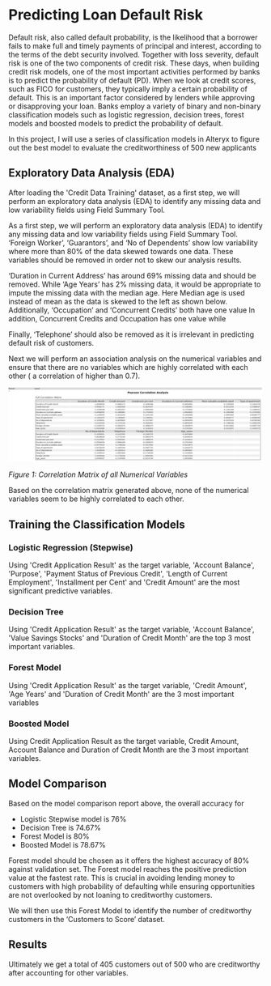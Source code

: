 # Predicting Loan Default Risk
Default risk, also called default probability, is the likelihood that a borrower fails to make full and timely payments of principal and interest, according to the terms of the debt security involved. Together with loss severity, default risk is one of the two components of credit risk. These days, when building credit risk models, one of the most important activities performed by banks is to predict the probability of default (PD). When we look at credit scores, such as FICO for customers, they typically imply a certain probability of default. This is an important factor considered by lenders while approving or disapproving your loan. Banks employ a variety of binary and non-binary classification models such as logistic regression, decision trees, forest models and boosted models to predict the probability of default. 

In this project, I will use a series of classification models in Alteryx to figure out the best model to evaluate the creditworthiness of 500 new applicants

## Exploratory Data Analysis (EDA)
After loading the 'Credit Data Training' dataset, as a first step, we will perform an exploratory data analysis (EDA) to identify any missing data and low variability fields using Field Summary Tool. 

As a first step, we will perform an exploratory data analysis (EDA) to identify any missing data and low variability fields using Field Summary Tool. 
‘Foreign Worker’, ‘Guarantors’, and ‘No of Dependents’ show low variability where more than 80% of the data skewed towards one data. These variables should be removed in order not to skew our analysis results.

‘Duration in Current Address’ has around 69% missing data and should be removed. While ‘Age Years’ has 2% missing data, it would be appropriate to impute the missing data with the median age. Here Median age is used instead of mean as the data is skewed to the left as shown below. Additionally, ‘Occupation’ and ‘Concurrent Credits’ both have one value
In addition, Concurrent Credits and Occupation has one value while 

Finally, ‘Telephone’ should also be removed as it is irrelevant in predicting default risk of customers.

Next we will perform an association analysis on the numerical variables and ensure that there are no variables which are highly correlated with each other ( a correlation of higher than 0.7).

![Correlation Matrix](https://raw.githubusercontent.com/Aryamik/Predicting-Loan-Default-Risk/master/Images/Confusion%20Matrix.PNG)

*Figure 1: Correlation Matrix of all Numerical Variables*

Based on the correlation matrix generated above, none of the numerical variables seem to be highly correlated to each other. 

## Training the Classification Models
### Logistic Regression (Stepwise)



Using 'Credit Application Result' as the target variable, 'Account Balance', 'Purpose', 'Payment Status of Previous Credit', 'Length of Current Employment', 'Installment per Cent' and 'Credit Amount' are the most significant predictive variables.

### Decision Tree



Using 'Credit Application Result' as the target variable, 'Account Balance', 'Value Savings Stocks' and 'Duration of Credit Month' are the top 3 most important variables.

### Forest Model


Using 'Credit Application Result' as the target variable, 'Credit Amount', 'Age Years' and 'Duration of Credit Month' are the 3 most important variables

### Boosted Model


Using Credit Application Result as the target variable, Credit Amount, Account Balance and Duration of Credit Month are the 3 most important variables.

## Model Comparison


Based on the model comparison report above, the overall accuracy for
* Logistic Stepwise model is 76%
* Decision Tree is 74.67%
* Forest Model is 80%
* Boosted Model is 78.67% 

Forest model should be chosen as it offers the highest accuracy of 80% against validation set.
The Forest model reaches the positive prediction value at the fastest rate. This is crucial in avoiding lending money to customers with high probability of defaulting while ensuring opportunities are not overlooked by not loaning to creditworthy customers.


We will then use this Forest Model to identify the number of creditworthy customers in the ‘Customers to Score’ dataset. 

## Results
Ultimately we get a total of 405 customers out of 500 who are creditworthy after accounting for other variables. 

